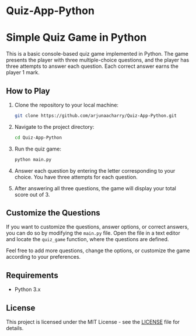 # Quiz-App-Python

# Simple Quiz Game in Python

This is a basic console-based quiz game implemented in Python. The game presents the player with three multiple-choice questions, and the player has three attempts to answer each question. Each correct answer earns the player 1 mark.

## How to Play

1. Clone the repository to your local machine:

    ```bash
    git clone https://github.com/arjunaacharry/Quiz-App-Python.git
    ```

2. Navigate to the project directory:

    ```bash
    cd Quiz-App-Python
    ```

3. Run the quiz game:

    ```bash
    python main.py
    ```

4. Answer each question by entering the letter corresponding to your choice. You have three attempts for each question.

5. After answering all three questions, the game will display your total score out of 3.

## Customize the Questions

If you want to customize the questions, answer options, or correct answers, you can do so by modifying the `main.py` file. Open the file in a text editor and locate the `quiz_game` function, where the questions are defined.

Feel free to add more questions, change the options, or customize the game according to your preferences.

## Requirements

- Python 3.x

## License

This project is licensed under the MIT License - see the [LICENSE](LICENSE) file for details.
